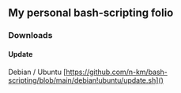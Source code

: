 ## My personal bash-scripting folio
### Downloads
#### Update
Debian / Ubuntu [https://github.com/n-km/bash-scripting/blob/main/debian!ubuntu/update.sh]()
